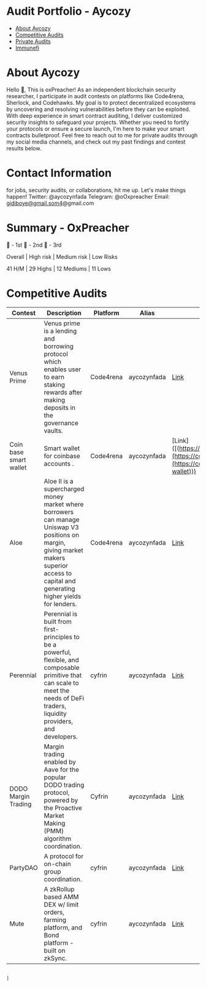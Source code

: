# Audit Portfolio - Aycozy
- [About Aycozy](#about-Aycozy)
- [Competitive Audits](#competitive-audits)
- [Private Audits](#private-audits)
- [Immunefi](#immunefi)

# About Aycozy
Hello 👋, This is oxPreacher! As an independent blockchain security researcher, I participate in audit contests on platforms like Code4rena, Sherlock, and Codehawks. My goal is to protect decentralized ecosystems by uncovering and resolving vulnerabilities before they can be exploited. With deep experience in smart contract auditing, I deliver customized security insights to safeguard your projects. Whether you need to fortify your protocols or ensure a secure launch, I'm here to make your smart contracts bulletproof. Feel free to reach out to me for private audits through my social media channels, and check out my past findings and contest results below.

# Contact Information
  for jobs, security audits, or collaborations, hit me up. Let's make things happen!
  Twitter: @aycozynfada
  Telegram: @oOxpreacher
  Email: gidiboye@gmail.som4@gmail.com


# Summary - OxPreacher

🥇 - 1st 🥈 - 2nd 🥉 - 3rd


Overall        |	High risk	 | Medium risk	  | Low Risks

41 H/M         |	29 Highs	 |  12 Mediums	  |  11 Lows


  
  

# Competitive Audits
| Contest                   | Description                                                                                                                                                                          | Platform  | Alias |  Report | Bug                                                                                                                                                     |
| ------------------------- | ------------------------------------------------------------------------------------------------------------------------------------------------------------------------------------ | --------- | --------------- | ------- | -------------------------------------------------------------------------------------------------------------------------------------------------------- |
| Venus Prime                 | Venus prime is a lending and borrowing protocol which enables user to earn staking rewards after making deposits in the governance vaults. |Code4rena| aycozynfada    | [Link]([https://audits.sherlock.xyz/contests/120/report](https://code4rena.com/reports/2023-09-venus)) | H |
| Coin base smart wallet                 | Smart wallet for coinbase accounts .                                                                                            |Code4rena| aycozynfada    | [Link]([(https://audits.sherlock.xyz/contests/120/report](https://code4rena.com/reports/2023-09-venus](https://code4rena.com/audits/2024-03-smart-wallet))) | L |                                                                                                     
| Aloe                 | Aloe II is a supercharged money market where borrowers can manage Uniswap V3 positions on margin, giving market makers superior access to capital and generating higher yields for lenders. |Code4rena| aycozynfada    | [Link](https://audits.sherlock.xyz/contests/120/report)                                                                                                   |
| Perennial                 | Perennial is built from first-principles to be a powerful, flexible, and composable primitive that can scale to meet the needs of DeFi traders, liquidity providers, and developers. | cyfrin  | aycozynfada   | [Link](https://audits.sherlock.xyz/contests/79/report)                                                                                                   |
| DODO Margin Trading       | Margin trading enabled by Aave for the popular DODO trading protocol, powered by the Proactive Market Making (PMM) algorithm coordination.                                           | Cyfrin  | aycozynfada   | [Link](https://github.com/sherlock-protocol/sherlock-reports/blob/main/audits/2023.05.12%20-%20Final%20-%20DODO%20Margin%20Trading%20Audit%20Report.pdf) |
| PartyDAO                  | A protocol for on-chain group coordination.                                                                                                                                          | cyfrin | aycozynfada | [Link](https://code4rena.com/reports/2023-04-party)                                                                                                      |
| Mute                      | A zkRollup based AMM DEX w/ limit orders, farming platform, and Bond platform - built on zkSync.                                                                                     | cyfrin | aycozynfada | [Link](https://code4rena.com/reports/2023-03-mute)  



                                                                                                     |
